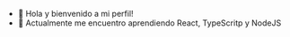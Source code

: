 - 👋 Hola y bienvenido a mi perfil!
- 🌱 Actualmente me encuentro aprendiendo React, TypeScritp y NodeJS 

